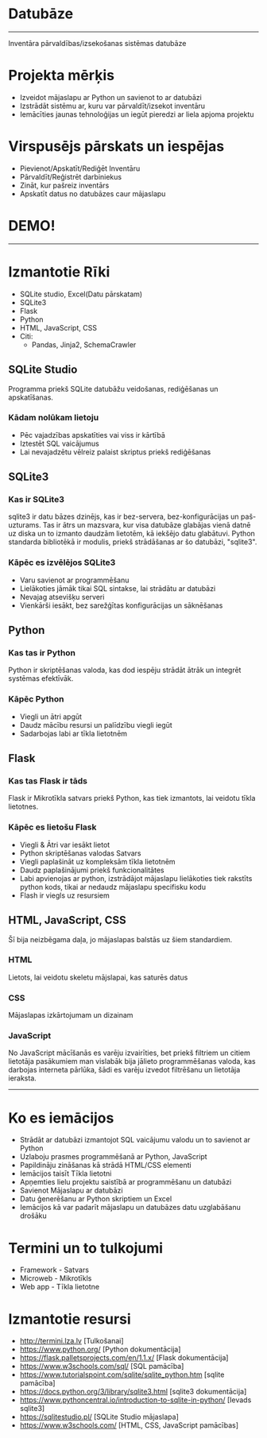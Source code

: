 # Datubāze
---
Inventāra pārvaldības/izsekošanas sistēmas datubāze

# Projekta mērķis
- Izveidot mājaslapu ar Python un savienot to ar datubāzi
- Izstrādāt sistēmu ar, kuru var pārvaldīt/izsekot inventāru
- Iemācīties jaunas tehnoloģijas un iegūt pieredzi ar liela apjoma projektu

# Virspusējs pārskats un iespējas
- Pievienot/Apskatīt/Rediģēt Inventāru
- Pārvaldīt/Reģistrēt darbiniekus
- Zināt, kur pašreiz inventārs
- Apskatīt datus no datubāzes caur mājaslapu

# DEMO!
---

# Izmantotie Rīki
- SQLite studio, Excel(Datu pārskatam)
- SQLite3
- Flask
- Python
- HTML, JavaScript, CSS
- Citi:
	- Pandas, Jinja2, SchemaCrawler

## SQLite Studio
Programma priekš SQLite datubāžu veidošanas, rediģēšanas un apskatīšanas.


### Kādam nolūkam lietoju
- Pēc vajadzības apskatīties vai viss ir kārtībā
- Iztestēt SQL vaicājumus
- Lai nevajadzētu vēlreiz palaist skriptus priekš rediģēšanas

## SQLite3
### Kas ir SQLite3
sqlite3 ir datu bāzes dzinējs, kas ir bez-servera, bez-konfigurācijas un paš-uzturams.
Tas ir ātrs un mazsvara, kur visa datubāze glabājas vienā datnē uz diska un to izmanto
daudzām lietotēm, kā iekšējo datu glabātuvi. Python standarda bibliotēkā ir modulis,
priekš strādāšanas ar šo datubāzi, "sqlite3".

### Kāpēc es izvēlējos SQLite3
- Varu savienot ar programmēšanu
- Lielākoties jāmāk tikai SQL sintakse, lai strādātu ar datubāzi
- Nevajag atsevišķu serveri
- Vienkārši iesākt, bez sarežģītas konfigurācijas un sāknēšanas

## Python 
### Kas tas ir Python
Python ir skriptēšanas valoda, kas dod iespēju strādāt ātrāk un integrēt
systēmas efektīvāk.

### Kāpēc Python
- Viegli un ātri apgūt
- Daudz mācību resursi un palīdzību viegli iegūt
- Sadarbojas labi ar tīkla lietotnēm

## Flask
### Kas tas Flask ir tāds
Flask ir Mikrotīkla satvars priekš Python, kas tiek izmantots, lai veidotu
tīkla lietotnes.

### Kāpēc es lietošu Flask
- Viegli & Ātri var iesākt lietot
- Python skriptēšanas valodas Satvars
- Viegli paplašināt uz kompleksām tīkla lietotnēm
- Daudz paplašinājumi priekš funkcionalitātes
- Labi apvienojas ar python, izstrādājot mājaslapu lielākoties tiek
rakstīts python kods, tikai ar nedaudz mājaslapu specifisku kodu
- Flash ir viegls uz resursiem

## HTML, JavaScript, CSS
Šī bija neizbēgama daļa, jo mājaslapas balstās uz šiem standardiem.

### HTML
Lietots, lai veidotu skeletu mājslapai, kas saturēs datus

### CSS
Mājaslapas izkārtojumam un dizainam

### JavaScript
No JavaScript mācīšanās es varēju izvairīties, bet priekš filtriem un citiem lietotāja pasākumiem man vislabāk bija jālieto programmēšanas valoda, kas darbojas interneta pārlūka, šādi es varēju izvedot filtrēšanu un lietotāja ieraksta.


---
# Ko es iemācijos
- Strādāt ar datubāzi izmantojot SQL vaicājumu valodu un to savienot ar Python
- Uzlaboju prasmes programmēšanā ar Python, JavaScript
- Papildināju zināšanas kā strādā HTML/CSS elementi
- Iemācijos taisīt Tīkla lietotni
- Apņemties lielu projektu saistībā ar programmēšanu un datubāzi
- Savienot Mājaslapu ar datubāzi
- Datu ģenerēšanu ar Python skriptiem un Excel
- Iemācijos kā var padarīt mājaslapu un datubāzes datu uzglabāšanu drošāku


# Termini un to tulkojumi
- Framework - Satvars
- Microweb - Mikrotīkls
- Web app - Tīkla lietotne


# Izmantotie resursi
- http://termini.lza.lv [Tulkošanai]
- https://www.python.org/ [Python dokumentācija]
- https://flask.palletsprojects.com/en/1.1.x/ [Flask dokumentācija]
- https://www.w3schools.com/sql/ [SQL pamācība]
- https://www.tutorialspoint.com/sqlite/sqlite_python.htm [sqlite pamācība]
- https://docs.python.org/3/library/sqlite3.html [sqlite3 dokumentācija]
- https://www.pythoncentral.io/introduction-to-sqlite-in-python/ [Ievads sqlite3]
- https://sqlitestudio.pl/ [SQLite Studio mājaslapa]
- https://www.w3schools.com/ [HTML, CSS, JavaScript pamācības]
